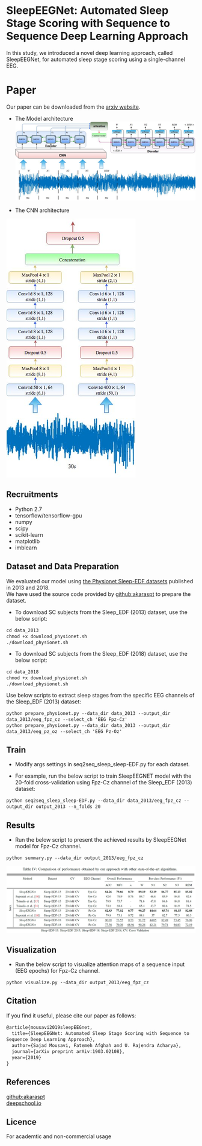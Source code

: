 # SleepEEGNet: Automated Sleep Stage Scoring with Sequence to Sequence Deep Learning Approach
In this study, we introduced a novel deep learning approach, called SleepEEGNet, for automated sleep stage scoring using a single-channel EEG.

# Paper
 Our paper can be downloaded from the [arxiv website](https://arxiv.org/pdf/1903.02108).
 * The Model architecture
  ![Alt text](/images/seq2seq_sleep.jpg)  
  
 * The CNN architecture  
 
  ![Alt text](/images/seq2seq_cnn.jpg)
 
## Recruitments
* Python 2.7
* tensorflow/tensorflow-gpu
* numpy
* scipy
* scikit-learn
* matplotlib
* imblearn
## Dataset and Data Preparation
We evaluated our model using [the Physionet Sleep-EDF datasets](https://physionet.org/physiobank/database/sleep-edfx/) published in 2013 and 2018.  
We have used the source code provided by [github:akaraspt](https://github.com/akaraspt/deepsleepnet) to prepare the dataset.

* To download SC subjects from the Sleep_EDF (2013) dataset, use the below script:

```
cd data_2013
chmod +x download_physionet.sh
./download_physionet.sh
```

* To download SC subjects from the Sleep_EDF (2018) dataset, use the below script:
```
cd data_2018
chmod +x download_physionet.sh
./download_physionet.sh
```

Use below scripts to extract sleep stages from the specific EEG channels of the Sleep_EDF (2013) dataset:

```
python prepare_physionet.py --data_dir data_2013 --output_dir data_2013/eeg_fpz_cz --select_ch 'EEG Fpz-Cz'
python prepare_physionet.py --data_dir data_2013 --output_dir data_2013/eeg_pz_oz --select_ch 'EEG Pz-Oz'
```

## Train

* Modify args settings in seq2seq_sleep_sleep-EDF.py for each dataset.

* For example, run the below script to train SleepEEGNET model with the 20-fold cross-validation using Fpz-Cz channel of the Sleep_EDF (2013) dataset:
```
python seq2seq_sleep_sleep-EDF.py --data_dir data_2013/eeg_fpz_cz --output_dir output_2013 --n_folds 20
```

## Results
* Run the below script to present the achieved results by SleepEEGNet model for Fpz-Cz channel.
```
python summary.py --data_dir output_2013/eeg_fpz_cz
```

![Alt text](/images/results.jpg)

## Visualization
* Run the below script to visualize attention maps of a sequence input (EEG epochs) for Fpz-Cz channel.
```
python visualize.py --data_dir output_2013/eeg_fpz_cz
```


## Citation

If you find it useful, please cite our paper as follows:

```
@article{mousavi2019sleepEEGnet,
  title={SleepEEGNet: Automated Sleep Stage Scoring with Sequence to Sequence Deep Learning Approach},
  author={Sajad Mousavi, Fatemeh Afghah and U. Rajendra Acharya},
  journal={arXiv preprint arXiv:1903.02108},
  year={2019}
}
```

## References
 [github:akaraspt](https://github.com/akaraspt/deepsleepnet)  
 [deepschool.io](https://github.com/sachinruk/deepschool.io/blob/master/DL-Keras_Tensorflow)
 
## Licence 
For academtic and non-commercial usage 
